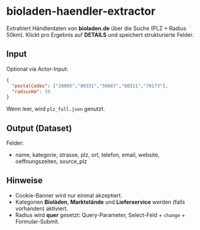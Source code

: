 # bioladen-haendler-extractor

Extrahiert Händlerdaten von **bioladen.de** über die Suche (PLZ + Radius 50km). Klickt pro Ergebnis auf **DETAILS** und speichert strukturierte Felder.

## Input
Optional via Actor-Input:
```json
{
  "postalCodes": ["20095","80331","50667","60311","70173"],
  "radiusKm": 50
}
```
Wenn leer, wird `plz_full.json` genutzt.

## Output (Dataset)
Felder:
- name, kategorie, strasse, plz, ort, telefon, email, website, oeffnungszeiten, source_plz

## Hinweise
- Cookie-Banner wird nur einmal akzeptiert.
- Kategorien **Bioläden**, **Marktstände** und **Lieferservice** werden (falls vorhanden) aktiviert.
- Radius wird **quer** gesetzt: Query-Parameter, Select-Feld + `change` + Formular-Submit.
